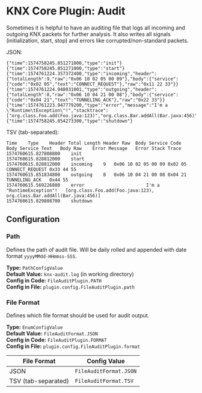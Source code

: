 # KNX Core Plugin: Audit

Sometimes it is helpful to have an auditing file that logs all incoming 
and outgoing KNX packets for further analysis. It also writes all signals 
(initialization, start, stop) and errors like corrupted/non-standard packets.

JSON:
```
{"time":1574758245.851271000,"type":"init"}
{"time":1574758245.851271000,"type":"start"}
{"time":1574761224.357372400,"type":"incoming","header":{"totalLength":9,"raw":"0x06 10 02 05 00 09"},"body":{"service":{"code":"0x02 05","text":"CONNECT_REQUEST"},"raw":"0x11 22 33"}}
{"time":1574761224.948031001,"type":"outgoing","header":{"totalLength":8,"raw":"0x06 10 04 21 00 08"},"body":{"service":{"code":"0x04 21","text":"TUNNELING_ACK"},"raw":"0x22 33"}}
{"time":1574761223.947779200,"type":"error","message":"I'm a \"Runtime\tException\"!","stacktrace":["org.class.Foo.add(Foo.java:123)","org.class.Bar.addAll(Bar.java:456)"]}
{"time":1574758245.854273300,"type":"shutdown"}
```

TSV (tab-separated):
```
Time	Type	Header Total Length	Header Raw	Body Service Code	Body Service Text	Body Raw	Error Message	Error Stack Trace
1574760615.827808800	init
1574760615.828812000	start
1574760615.828812000	incoming	9	0x06 10 02 05 00 09	0x02 05	CONNECT_REQUEST	0x33 44 55
1574760615.851834800	outgoing	8	0x06 10 04 21 00 08	0x04 21	TUNNELING_ACK	0x44 55
1574760615.569226800	error						I'm a "RuntimeException"!	[org.class.Foo.add(Foo.java:123), org.class.Bar.addAll(Bar.java:456)]
1574760615.829808700	shutdown
```

## Configuration

### Path

Defines the path of audit file. Will be daily rolled and appended with date format `yyyyMMdd-HHmmss-SSS`.

**Type:** `PathConfigValue` \
**Default Value:** `knx-audit.log` (in working directory) \
**Config in Code:** `FileAuditPlugin.PATH`  \
**Config in File:** `plugin.config.FileAuditPlugin.path`

### File Format

Defines which file format should be used for audit output.

**Type:** `EnumConfigValue` \
**Default Value:** `FileAuditFormat.JSON` \
**Config in Code:** `FileAuditPlugin.FORMAT` \
**Config in File:** `plugin.config.FileAuditPlugin.format`

| File Format | Config Value |
| --- | --- |
| JSON | `FileAuditFormat.JSON` |
| TSV (tab-separated) | `FileAuditFormat.TSV` |
